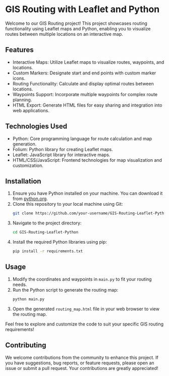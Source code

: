# GIS Routing with Leaflet and Python

Welcome to our GIS Routing project! This project showcases routing functionality using Leaflet maps and Python, enabling you to visualize routes between multiple locations on an interactive map.

## Features
- Interactive Maps: Utilize Leaflet maps to visualize routes, waypoints, and locations.
- Custom Markers: Designate start and end points with custom marker icons.
- Routing Functionality: Calculate and display optimal routes between locations.
- Waypoints Support: Incorporate multiple waypoints for complex route planning.
- HTML Export: Generate HTML files for easy sharing and integration into web applications.

## Technologies Used
- Python: Core programming language for route calculation and map generation.
- Folium: Python library for creating Leaflet maps.
- Leaflet: JavaScript library for interactive maps.
- HTML/CSS/JavaScript: Frontend technologies for map visualization and customization.

## Installation
1. Ensure you have Python installed on your machine. You can download it from [python.org](https://www.python.org/downloads/).
2. Clone this repository to your local machine using Git:
   ```bash
   git clone https://github.com/your-username/GIS-Routing-Leaflet-Python.git
   ```
3. Navigate to the project directory:
   ```bash
   cd GIS-Routing-Leaflet-Python
   ```
4. Install the required Python libraries using pip:
   ```bash
   pip install -r requirements.txt
   ```

## Usage
1. Modify the coordinates and waypoints in `main.py` to fit your routing needs.
2. Run the Python script to generate the routing map:
   ```bash
   python main.py
   ```
3. Open the generated `routing_map.html` file in your web browser to view the routing map.

Feel free to explore and customize the code to suit your specific GIS routing requirements!

## Contributing

We welcome contributions from the community to enhance this project. If you have suggestions, bug reports, or feature requests, please open an issue or submit a pull request. Your contributions are greatly appreciated!
